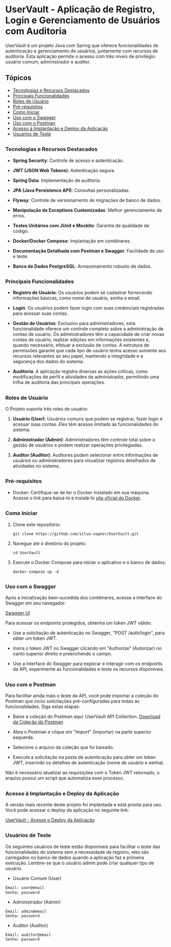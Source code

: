 # UserVault - Aplicação de Registro, Login e Gerenciamento de Usuários com Auditoria


UserVault é um projeto Java com Spring que oferece funcionalidades de autenticação e gerenciamento de usuários, juntamente com recursos de auditoria. Esta aplicação permite o acesso com três níveis de privilégio: usuário comum, administrador e auditor.

## Tópicos
- [Tecnologias e Recursos Destacados](#tecnologias-e-recursos-destacados)
- [Principais Funcionalidades](#funcionalidades-principais)
- [Roles de Usuário](#roles-de-usuario)
- [Pré-requisitos](#pre-requisitos)
- [Como Iniciar](#como-iniciar)
- [Uso com o Swagger](#uso-com-o-swagger)
- [Uso com o Postman](#uso-com-o-postman)
- [Acesso à Implantação e Deploy da Aplicação](#acesso-e-deploy)
- [Usuários de Teste](#usuarios-de-teste)
##
### Tecnologias e Recursos Destacados <a name="tecnologias-e-recursos-destacados"></a>

- **Spring Security**: Controle de acesso e autenticação.

- **JWT (JSON Web Tokens)**: Autenticação segura.
- **Spring Data**: Implementação de auditoria.
- **JPA (Java Persistence API)**: Consultas personalizadas.
- **Flyway**: Controle de versionamento de migrações de banco de dados.
- **Manipulação de Exceptions Customizadas**: Melhor gerenciamento de erros.
- **Testes Unitários com JUnit e Mockito**: Garantia de qualidade de código.
- **Docker/Docker Compose**: Implantação em contêineres.
- **Documentação Detalhada com Postman e Swagger**: Facilidade de uso e teste.<br>
- **Banco de Dados PostgreSQL**: Armazenamento robusto de dados.

##
### Principais Funcionalidades <a name="funcionalidades-principais"></a>

- **Registro de Usuário**: Os usuários podem se cadastrar fornecendo informações básicas, como nome de usuário, senha e email.

- **Login**: Os usuários podem fazer login com suas credenciais registradas para acessar suas contas.

- **Gestão de Usuários**: Exclusivo para administradores, esta funcionalidade oferece um controle completo sobre a administração de contas de usuário. Os administradores têm a capacidade de criar novas contas de usuário, realizar edições em informações existentes e, quando necessário, efetuar a exclusão de contas. A estrutura de permissões garante que cada tipo de usuário tenha acesso somente aos recursos relevantes ao seu papel, mantendo a integridade e a segurança dos dados do sistema.

- **Auditoria**: A aplicação registra diversas as ações críticas, como modificações de perfil e atividades de administrador, permitindo uma trilha de auditoria das principais operações.
##
### Roles de Usuário <a name="roles-de-usuario"></a>

O Projeto suporta três roles de usuário:

1. **Usuário (User)**: Usuários comuns que podem se registrar, fazer login e acessar suas contas. Eles têm acesso limitado às funcionalidades do sistema.

2. **Administrador (Admin)**: Administradores têm controle total sobre a gestão de usuários e podem realizar operações privilegiadas.

3. **Auditor (Auditor)**: Auditores podem selecionar entre informações de usuários ou administradores para visualizar registros detalhados de atividades no sistema.
##
### Pré-requisitos <a name="pre-requisitos"></a>

- Docker: Certifique-se de ter o Docker instalado em sua máquina. Acesse o link para baixá-lo e instalá-lo [site oficial do Docker](https://www.docker.com/get-started/). 
##
### Como Iniciar <a name="como-iniciar"></a>

1. Clone este repositório:

   ```shell
   git clone https://github.com/silva-vagner/UserVault.git
   ``````

2. Navegue até o diretório do projeto:

   ```shell
   cd UserVault
   ```

3. Execute o Docker Compose para iniciar o aplicativo e o banco de dados:

    ```
    docker-compose up -d
    ```
##
### Uso com o Swagger<a name="uso-com-o-swagger"></a>
Após a inicialização bem-sucedida dos contêineres, acesse a interface do Swagger em seu navegador:

[Swagger UI](http://localhost:8080/swagger-ui/index.html)

Para acessar os endpoints protegidos, obtenha um token JWT válido:

- Use a solicitação de autenticação no Swagger, "POST /auth/login", para obter um token JWT.

- Insira o token JWT no Swagger clicando em "Authorize" (Autorizar) no canto superior direito e preenchendo o campo.

- Use a interface do Swagger para explorar e interagir com os endpoints da API, experimente as funcionalidades e teste os recursos disponíveis.
##
### Uso com o Postman <a name="uso-com-o-postman"></a>
Para facilitar ainda mais o teste da API, você pode importar a coleção do Postman que inclui solicitações pré-configuradas para todas as funcionalidades. Siga estas etapas:

- Baixe a coleção do Postman aqui: UserVault API Collection.
[Download da Coleção do Postman](https://github.com/silva-vagner/uservault/blob/master/postman/UserVault.postman_collection.json)


- Abra o Postman e clique em "Import" (Importar) na parte superior esquerda.

- Selecione o arquivo da coleção que foi baixado.

- Execute a solicitação na pasta de autenticação para obter um token JWT, inserindo os detalhes de autenticação (nome de usuário e senha).

Não é necessário atualizar as requisições com o Token JWT retornado, o arquivo possui um script que automatiza esse processo.
##

### Acesso à Implantação e Deploy da Aplicação <a name="acesso-e-deploy"></a>

A versão mais recente deste projeto foi implantada e está pronta para uso. Você pode acessar o deploy da aplicação no seguinte link:

[UserVault - Acesse o Deploy da Aplicação](https://uservault.onrender.com/swagger-ui/index.html)
##
### Usuários de Teste <a name="usuarios-de-teste"></a>
Os seguintes usuários de teste estão disponíveis para facilitar o teste das funcionalidades do sistema sem a necessidade de registro, eles são carregados no banco de dados quando a aplicação faz a primeira execução. Lembre-se que o usuário admin pode criar qualquer tipo de usuário.

- Usuário Comum (User)
```bash
Email: user@email
Senha: password
```

- Administrador (Admin)
```
Email: admin@email
Senha: password
```

- Auditor (Auditor)
```
Email: auditor@email
Senha: password
```


